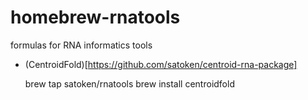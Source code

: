 # homebrew-rnatools
formulas for RNA informatics tools

* (CentroidFold)[https://github.com/satoken/centroid-rna-package]

	brew tap satoken/rnatools
	brew install centroidfold
	
